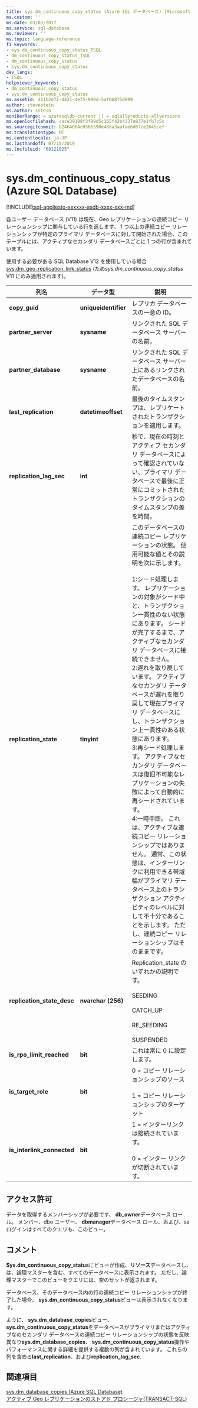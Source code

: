 ```yaml
---
title: sys.dm_continuous_copy_status (Azure SQL データベース) |Microsoft Docs
ms.custom: ''
ms.date: 03/03/2017
ms.service: sql-database
ms.reviewer: ''
ms.topic: language-reference
f1_keywords:
- sys.dm_continuous_copy_status_TSQL
- dm_continuous_copy_status_TSQL
- dm_continuous_copy_status
- sys.dm_continuous_copy_status
dev_langs:
- TSQL
helpviewer_keywords:
- dm_continuous_copy_status
- sys.dm_continuous_copy_status
ms.assetid: 411b2e71-4421-4ef5-900d-5af068750899
author: stevestein
ms.author: sstein
monikerRange: = azuresqldb-current || = sqlallproducts-allversions
ms.openlocfilehash: cace39108f3f99d5c165f42b4337e837e1fb7c5c
ms.sourcegitcommit: b2464064c0566590e486a3aafae6d67ce2645cef
ms.translationtype: MT
ms.contentlocale: ja-JP
ms.lasthandoff: 07/15/2019
ms.locfileid: "68121025"
---
```

# <a name="sysdmcontinuouscopystatus-azure-sql-database"></a>sys.dm_continuous_copy_status (Azure SQL Database)
[!INCLUDE[tsql-appliesto-xxxxxx-asdb-xxxx-xxx-md](../../includes/tsql-appliesto-xxxxxx-asdb-xxxx-xxx-md.md)]

  各ユーザー データベース (V11) は現在、Geo レプリケーションの連続コピー リレーションシップに関与している行を返します。 1 つ以上の連続コピー リレーションシップが特定のプライマリ データベースに対して開始された場合、このテーブルには、アクティブなセカンダリ データベースごとに 1 つの行が含まれています。  
  
使用する必要がある SQL Database V12 を使用している場合[sys.dm_geo_replication_link_status](../../relational-databases/system-dynamic-management-views/sys-dm-geo-replication-link-status-azure-sql-database.md) (ため*sys.dm_continuous_copy_status* V11 にのみ適用されます)。

  
|列名|データ型|説明|  
|-----------------|---------------|-----------------|  
|**copy_guid**|**uniqueidentifier**|レプリカ データベースの一意の ID。|  
|**partner_server**|**sysname**|リンクされた SQL データベース サーバーの名前。|  
|**partner_database**|**sysname**|リンクされた SQL データベース サーバー上にあるリンクされたデータベースの名前。|  
|**last_replication**|**datetimeoffset**|最後のタイムスタンプは、レプリケートされたトランザクションを適用します。|  
|**replication_lag_sec**|**int**|秒で、現在の時刻とアクティブ セカンダリ データベースによって確認されていない、プライマリ データベースで最後に正常にコミットされたトランザクションのタイムスタンプの差を時間。|  
|**replication_state**|**tinyint**|このデータベースの連続コピー レプリケーションの状態。 使用可能な値とその説明を次に示します。<br /><br /> 1:シード処理します。 レプリケーションの対象がシード中と、トランザクション一貫性のない状態にあります。 シードが完了するまで、アクティブなセカンダリ データベースに接続できません。 <br />2:遅れを取り戻しています。 アクティブなセカンダリ データベースが遅れを取り戻して現在プライマリ データベースにし、トランザクション上一貫性のある状態にあります。<br />3:再シード処理します。 アクティブなセカンダリ データベースは復旧不可能なレプリケーションの失敗によって自動的に再シードされています。<br />4:一時中断。 これは、アクティブな連続コピー リレーションシップではありません。 通常、この状態は、インターリンクに利用できる帯域幅がプライマリ データベース上のトランザクション アクティビティのレベルに対して不十分であることを示します。 ただし、連続コピー リレーションシップはそのままです。|  
|**replication_state_desc**|**nvarchar (256)**|Replication_state のいずれかの説明です。<br /><br /> SEEDING<br /><br /> CATCH_UP<br /><br /> RE_SEEDING<br /><br /> SUSPENDED|  
|**is_rpo_limit_reached**|**bit**|これは常に 0 に設定します。|  
|**is_target_role**|**bit**|0 = コピー リレーションシップのソース<br /><br /> 1 = コピー リレーションシップのターゲット|  
|**is_interlink_connected**|**bit**|1 = インターリンクは接続されています。<br /><br /> 0 = インター リンクが切断されています。|  
  
## <a name="permissions"></a>アクセス許可  
 データを取得するメンバーシップが必要です、 **db_owner**データベース ロール。 メンバー、dbo ユーザー、 **dbmanager**データベース ロール、および、sa ログインはすべてのクエリも、このビュー。  
  
## <a name="remarks"></a>コメント  
 **Sys.dm_continuous_copy_status**にビューが作成、**リソース**データベースし、は、論理マスターを含む、すべてのデータベースに表示されます。 ただし、論理マスターでこのビューをクエリには、空のセットが返されます。  
  
 データベース、そのデータベース内の行の連続コピー リレーションシップが終了した場合、 **sys.dm_continuous_copy_status**ビューは表示されなくなります。  
  
 ように、 **sys.dm_database_copies**ビュー、 **sys.dm_continuous_copy_status**をデータベースがプライマリまたはアクティブなのセカンダリ データベースの連続コピー リレーションシップの状態を反映. 異なり**sys.dm_database_copies**、 **sys.dm_continuous_copy_status**操作やパフォーマンスに関する詳細を提供する複数の列が含まれています。 これらの列を含める**last_replication**、および**replication_lag_sec**.  
  
## <a name="see-also"></a>関連項目  
 [sys.dm_database_copies &#40;Azure SQL Database&#41;](../../relational-databases/system-dynamic-management-views/sys-dm-database-copies-azure-sql-database.md)   
 [アクティブ Geo レプリケーションのストアド プロシージャ&#40;TRANSACT-SQL&#41;](https://msdn.microsoft.com/library/81658ee4-4422-4d73-bf7a-86a07422cb0d)  
  
  
